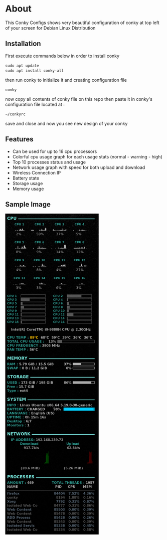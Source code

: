 # About
This Conky Configs shows very beautiful configuration of conky at top left of your screen for Debian Linux Distribution
## Installation
First execute commands below in order to install conky
```
sudo apt update
sudo apt install conky-all
```
then run conky to initialize it and creating configuration file
```
conky
```
now copy all contents of conky file on this repo then paste it in conky's configuration file located at :
```
~/conkyrc
```
save and close and now you see new design of your conky
## Features
- Can be used for up to 16 cpu processors
- Colorful cpu usage graph for each usage stats (normal - warning - high)
- Top 10 processes status and usage
- Network usage graph with speed for both upload and download
- Wireless Connection IP
- Battery state
- Storage usage
- Memory usage

## Sample Image
![Sample Image](./sample.png)
